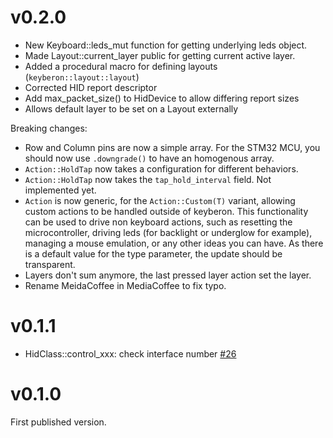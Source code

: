 # v0.2.0

* New Keyboard::leds_mut function for getting underlying leds object.
* Made Layout::current_layer public for getting current active layer.
* Added a procedural macro for defining layouts (`keyberon::layout::layout`)
* Corrected HID report descriptor
* Add max_packet_size() to HidDevice to allow differing report sizes
* Allows default layer to be set on a Layout externally

Breaking changes:
* Row and Column pins are now a simple array. For the STM32 MCU, you
  should now use `.downgrade()` to have an homogenous array. 
* `Action::HoldTap` now takes a configuration for different behaviors.
* `Action::HoldTap` now takes the `tap_hold_interval` field. Not
  implemented yet.
* `Action` is now generic, for the `Action::Custom(T)` variant,
  allowing custom actions to be handled outside of keyberon. This
  functionality can be used to drive non keyboard actions, such as resetting
  the microcontroller, driving leds (for backlight or underglow for
  example), managing a mouse emulation, or any other ideas you can
  have. As there is a default value for the type parameter, the update
  should be transparent.
* Layers don't sum anymore, the last pressed layer action set the layer.
* Rename MeidaCoffee in MediaCoffee to fix typo.

# v0.1.1

*  HidClass::control_xxx: check interface number [#26](https://github.com/TeXitoi/keyberon/pull/26)

# v0.1.0

First published version.
